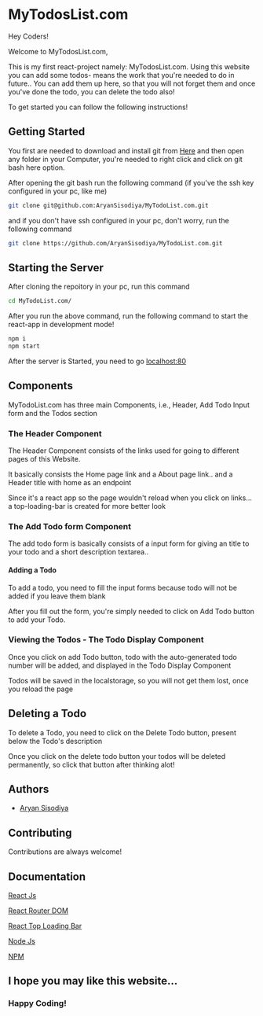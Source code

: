 # MyTodosList.com


Hey Coders!

Welcome to MyTodosList.com, 

This is my first react-project namely: MyTodosList.com. Using this website you can add some todos- means the work that you're needed to do in future.. You can add them up here, so that you will not forget them and once you've done the todo, you can delete the todo also! 

To get started you can follow the following instructions!


## Getting Started

You first are needed to download and install git from [Here](https://git-scm.com/downloads)
and then open any folder in your Computer, you're needed to right click and click on git bash here option.

After opening the git bash run the following command (if you've the ssh key configured in your pc, like me)
``` bash 
git clone git@github.com:AryanSisodiya/MyTodoList.com.git
```

and if you don't have ssh configured in your pc, don't worry, run the following command
``` bash
git clone https://github.com/AryanSisodiya/MyTodoList.com.git
```

## Starting the Server

After cloning the repoitory in your pc, run this command
``` bash
cd MyTodoList.com/
```

After you run the above command, run the following command to start the react-app in development mode! 
``` bash
npm i
npm start 
```

After the server is Started, you need to go [localhost:80](localhost:80)


## Components

MyTodoList.com has three main Components, i.e., Header, Add Todo Input form and the Todos section

### The Header Component

The Header Component consists of the links used for going to different pages of this Website.

It basically consists the Home page link and a About page link.. and a Header title with home as an endpoint

Since it's a react app so the page wouldn't reload when you click on links... a top-loading-bar is created for more better look

### The Add Todo form Component

The add todo form is basically consists of a input form for giving an title to your todo and a short description textarea..

#### Adding a Todo

To add a todo, you need to fill the input forms because todo will not be added if you leave them blank

After you fill out the form, you're simply needed to click on Add Todo button to add your Todo.

### Viewing the Todos - The Todo Display Component

Once you click on add Todo button, todo with the auto-generated todo number will be added, and displayed in the Todo Display Component

Todos will be saved in the localstorage, so you will not get them lost, once you reload the page

## Deleting a Todo

To delete a Todo, you need to click on the Delete Todo button, present below the Todo's description

Once you click on the delete todo button your todos will be deleted permanently, so click that button after thinking alot!





## Authors

- [Aryan Sisodiya](https://www.github.com/AryanSisodiya)

  
## Contributing

Contributions are always welcome!


  
## Documentation

[React Js](https://reactjs.org/docs/getting-started.html)

[React Router DOM](https://reactrouter.com/web/guides/quick-start)

[React Top Loading Bar](https://www.npmjs.com/package/react-top-loading-bar)

[Node Js](https://nodejs.org/en/docs/)

[NPM](https://docs.npmjs.com/)


## I hope you may like this website...
### Happy Coding!
  